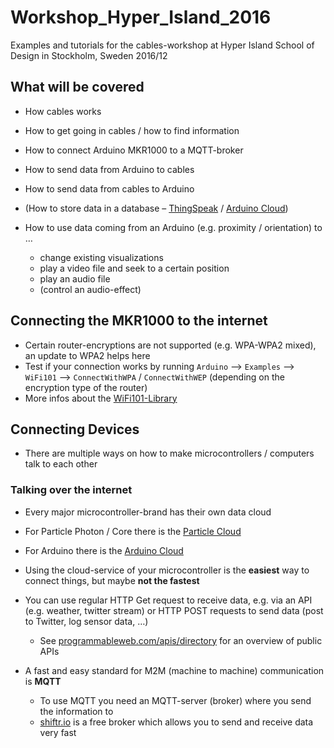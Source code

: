 # Workshop_Hyper_Island_2016
Examples and tutorials for the cables-workshop at Hyper Island School of Design in Stockholm, Sweden 2016/12

## What will be covered

- How cables works
- How to get going in cables / how to find information


- How to connect Arduino MKR1000 to a MQTT-broker
- How to send data from Arduino to cables
- How to send data from cables to Arduino
- (How to store data in a database – [ThingSpeak](https://thingspeak.com) / [Arduino Cloud](https://cloud.arduino.cc))
- How to use data coming from an Arduino (e.g. proximity / orientation) to …
  - change existing visualizations
  - play a video file and seek to a certain position
  - play an audio file
  - (control an audio-effect)

## Connecting the MKR1000 to the internet

- Certain router-encryptions are not supported (e.g. WPA-WPA2 mixed), an update to WPA2 helps here
- Test if your connection works by running `Arduino` —> `Examples` —> `WiFi101` —> `ConnectWithWPA` / `ConnectWithWEP` (depending on the encryption type of the router)
- More infos about the [WiFi101-Library](https://www.arduino.cc/en/Reference/WiFi101)

## Connecting Devices

- ​There are multiple ways on how to make microcontrollers / computers talk to each other 

### Talking over the internet

- Every major microcontroller-brand has their own data cloud

- For Particle Photon / Core there is the [Particle Cloud](https://www.particle.io/products/platform/particle-cloud)

- For Arduino there is the [Arduino Cloud](https://cloud.arduino.cc/cloud)

- Using the cloud-service of your microcontroller is the **easiest** way to connect things, but maybe **not the fastest**

- You can use regular HTTP Get request to receive data, e.g. via an API (e.g. weather, twitter stream) or HTTP POST requests to send data (post to Twitter, log sensor data, …)

  - See [programmableweb.com/apis/directory](http://www.programmableweb.com/apis/directory) for an overview of public APIs

- A fast and easy standard for M2M (machine to machine) communication is **MQTT**

  - To use MQTT you need an MQTT-server (broker) where you send the information to
  - [shiftr.io](https://shiftr.io) is a free broker which allows you to send and receive data very fast

  ​